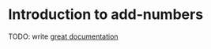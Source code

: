 # Introduction to add-numbers

TODO: write [great documentation](http://jacobian.org/writing/what-to-write/)
